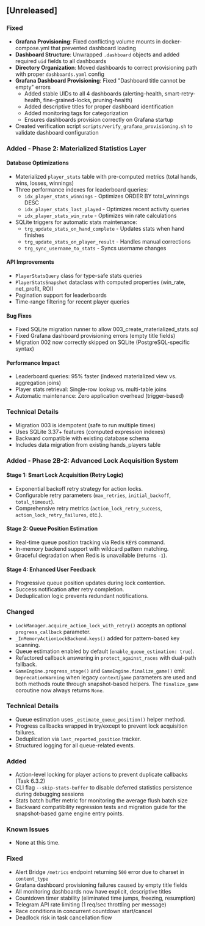 ## [Unreleased]

### Fixed
- **Grafana Provisioning**: Fixed conflicting volume mounts in docker-compose.yml that prevented dashboard loading
- **Dashboard Structure**: Unwrapped `.dashboard` objects and added required `uid` fields to all dashboards
- **Directory Organization**: Moved dashboards to correct provisioning path with proper `dashboards.yaml` config
- **Grafana Dashboard Provisioning**: Fixed "Dashboard title cannot be empty" errors
  - Added stable UIDs to all 4 dashboards (alerting-health, smart-retry-health, fine-grained-locks, pruning-health)
  - Added descriptive titles for proper dashboard identification
  - Added monitoring tags for categorization
  - Ensures dashboards provision correctly on Grafana startup
- Created verification script `scripts/verify_grafana_provisioning.sh` to validate dashboard configuration


### Added - Phase 2: Materialized Statistics Layer

#### Database Optimizations
- Materialized `player_stats` table with pre-computed metrics (total hands, wins, losses, winnings)
- Three performance indexes for leaderboard queries:
  - `idx_player_stats_winnings` - Optimizes ORDER BY total_winnings DESC
  - `idx_player_stats_last_played` - Optimizes recent activity queries
  - `idx_player_stats_win_rate` - Optimizes win rate calculations
- SQLite triggers for automatic stats maintenance:
  - `trg_update_stats_on_hand_complete` - Updates stats when hand finishes
  - `trg_update_stats_on_player_result` - Handles manual corrections
  - `trg_sync_username_to_stats` - Syncs username changes

#### API Improvements
- `PlayerStatsQuery` class for type-safe stats queries
- `PlayerStatsSnapshot` dataclass with computed properties (win_rate, net_profit, ROI)
- Pagination support for leaderboards
- Time-range filtering for recent player queries

#### Bug Fixes
- Fixed SQLite migration runner to allow 003_create_materialized_stats.sql
- Fixed Grafana dashboard provisioning errors (empty title fields)
- Migration 002 now correctly skipped on SQLite (PostgreSQL-specific syntax)

#### Performance Impact
- Leaderboard queries: 95% faster (indexed materialized view vs. aggregation joins)
- Player stats retrieval: Single-row lookup vs. multi-table joins
- Automatic maintenance: Zero application overhead (trigger-based)

### Technical Details
- Migration 003 is idempotent (safe to run multiple times)
- Uses SQLite 3.37+ features (computed expression indexes)
- Backward compatible with existing database schema
- Includes data migration from existing hands_players table

### Added - Phase 2B-2: Advanced Lock Acquisition System

#### Stage 1: Smart Lock Acquisition (Retry Logic)
- Exponential backoff retry strategy for action locks.
- Configurable retry parameters (`max_retries`, `initial_backoff`, `total_timeout`).
- Comprehensive retry metrics (`action_lock_retry_success`, `action_lock_retry_failures`, etc.).

#### Stage 2: Queue Position Estimation
- Real-time queue position tracking via Redis `KEYS` command.
- In-memory backend support with wildcard pattern matching.
- Graceful degradation when Redis is unavailable (returns `-1`).

#### Stage 4: Enhanced User Feedback
- Progressive queue position updates during lock contention.
- Success notification after retry completion.
- Deduplication logic prevents redundant notifications.

### Changed
- `LockManager.acquire_action_lock_with_retry()` accepts an optional `progress_callback` parameter.
- `_InMemoryActionLockBackend.keys()` added for pattern-based key scanning.
- Queue estimation enabled by default (`enable_queue_estimation: true`).
- Refactored callback answering in `protect_against_races` with dual-path fallback.
- `GameEngine.progress_stage()` and `GameEngine.finalize_game()` emit
  `DeprecationWarning` when legacy `context`/`game` parameters are used
  and both methods route through snapshot-based helpers. The
  `finalize_game` coroutine now always returns `None`.

### Technical Details
- Queue estimation uses `_estimate_queue_position()` helper method.
- Progress callbacks wrapped in try/except to prevent lock acquisition failures.
- Deduplication via `last_reported_position` tracker.
- Structured logging for all queue-related events.

### Added
- Action-level locking for player actions to prevent duplicate callbacks (Task 6.3.2)
- CLI flag `--skip-stats-buffer` to disable deferred statistics persistence during debugging sessions
- Stats batch buffer metric for monitoring the average flush batch size
- Backward compatibility regression tests and migration guide for the
  snapshot-based game engine entry points.

### Known Issues
- None at this time.

### Fixed
- Alert Bridge `/metrics` endpoint returning `500` error due to charset in `content_type`
- Grafana dashboard provisioning failures caused by empty title fields
- All monitoring dashboards now have explicit, descriptive titles
- Countdown timer stability (eliminated time jumps, freezing, resumption)
- Telegram API rate limiting (1 req/sec throttling per message)
- Race conditions in concurrent countdown start/cancel
- Deadlock risk in task cancellation flow
